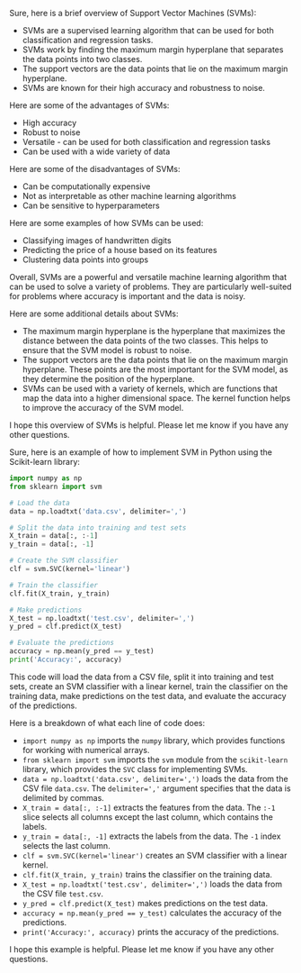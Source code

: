 Sure, here is a brief overview of Support Vector Machines (SVMs):

* SVMs are a supervised learning algorithm that can be used for both classification and regression tasks.
* SVMs work by finding the maximum margin hyperplane that separates the data points into two classes.
* The support vectors are the data points that lie on the maximum margin hyperplane.
* SVMs are known for their high accuracy and robustness to noise.

Here are some of the advantages of SVMs:

* High accuracy
* Robust to noise
* Versatile - can be used for both classification and regression tasks
* Can be used with a wide variety of data

Here are some of the disadvantages of SVMs:

* Can be computationally expensive
* Not as interpretable as other machine learning algorithms
* Can be sensitive to hyperparameters

Here are some examples of how SVMs can be used:

* Classifying images of handwritten digits
* Predicting the price of a house based on its features
* Clustering data points into groups

Overall, SVMs are a powerful and versatile machine learning algorithm that can be used to solve a variety of problems. They are particularly well-suited for problems where accuracy is important and the data is noisy.

Here are some additional details about SVMs:

* The maximum margin hyperplane is the hyperplane that maximizes the distance between the data points of the two classes. This helps to ensure that the SVM model is robust to noise.
* The support vectors are the data points that lie on the maximum margin hyperplane. These points are the most important for the SVM model, as they determine the position of the hyperplane.
* SVMs can be used with a variety of kernels, which are functions that map the data into a higher dimensional space. The kernel function helps to improve the accuracy of the SVM model.

I hope this overview of SVMs is helpful. Please let me know if you have any other questions.


Sure, here is an example of how to implement SVM in Python using the Scikit-learn library:

```python
import numpy as np
from sklearn import svm

# Load the data
data = np.loadtxt('data.csv', delimiter=',')

# Split the data into training and test sets
X_train = data[:, :-1]
y_train = data[:, -1]

# Create the SVM classifier
clf = svm.SVC(kernel='linear')

# Train the classifier
clf.fit(X_train, y_train)

# Make predictions
X_test = np.loadtxt('test.csv', delimiter=',')
y_pred = clf.predict(X_test)

# Evaluate the predictions
accuracy = np.mean(y_pred == y_test)
print('Accuracy:', accuracy)
```

This code will load the data from a CSV file, split it into training and test sets, create an SVM classifier with a linear kernel, train the classifier on the training data, make predictions on the test data, and evaluate the accuracy of the predictions.

Here is a breakdown of what each line of code does:

* `import numpy as np` imports the `numpy` library, which provides functions for working with numerical arrays.
* `from sklearn import svm` imports the `svm` module from the `scikit-learn` library, which provides the `SVC` class for implementing SVMs.
* `data = np.loadtxt('data.csv', delimiter=',')` loads the data from the CSV file `data.csv`. The `delimiter=','` argument specifies that the data is delimited by commas.
* `X_train = data[:, :-1]` extracts the features from the data. The `:-1` slice selects all columns except the last column, which contains the labels.
* `y_train = data[:, -1]` extracts the labels from the data. The `-1` index selects the last column.
* `clf = svm.SVC(kernel='linear')` creates an SVM classifier with a linear kernel.
* `clf.fit(X_train, y_train)` trains the classifier on the training data.
* `X_test = np.loadtxt('test.csv', delimiter=',')` loads the data from the CSV file `test.csv`.
* `y_pred = clf.predict(X_test)` makes predictions on the test data.
* `accuracy = np.mean(y_pred == y_test)` calculates the accuracy of the predictions.
* `print('Accuracy:', accuracy)` prints the accuracy of the predictions.

I hope this example is helpful. Please let me know if you have any other questions.
